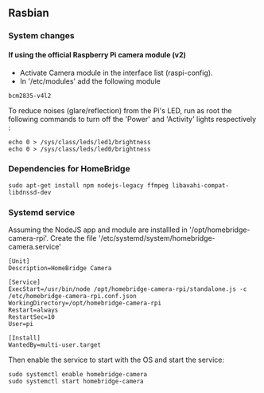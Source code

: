 ## Rasbian 

### System changes
#### If using the official Raspberry Pi camera module (v2)
- Activate Camera module in the interface list (raspi-config).
- In '/etc/modules' add the following module
```shell
bcm2835-v4l2
```
To reduce noises (glare/reflection) from the Pi's LED, run as root the following commands to turn off the 'Power' and 'Activity' lights respectively :
```shell
echo 0 > /sys/class/leds/led1/brightness
echo 0 > /sys/class/leds/led0/brightness

```

### Dependencies for HomeBridge
```shell
sudo apt-get install npm nodejs-legacy ffmpeg libavahi-compat-libdnssd-dev
```

### Systemd service
Assuming the NodeJS app and module are installled in '/opt/homebridge-camera-rpi'.
Create the file '/etc/systemd/system/homebridge-camera.service'
```ìni
[Unit]
Description=HomeBridge Camera

[Service]
ExecStart=/usr/bin/node /opt/homebridge-camera-rpi/standalone.js -c /etc/homebridge-camera-rpi.conf.json
WorkingDirectory=/opt/homebridge-camera-rpi
Restart=always
RestartSec=10
User=pi

[Install]
WantedBy=multi-user.target
```
Then enable the service to start with the OS and start the service:
```shell
sudo systemctl enable homebridge-camera
sudo systemctl start homebridge-camera
```
